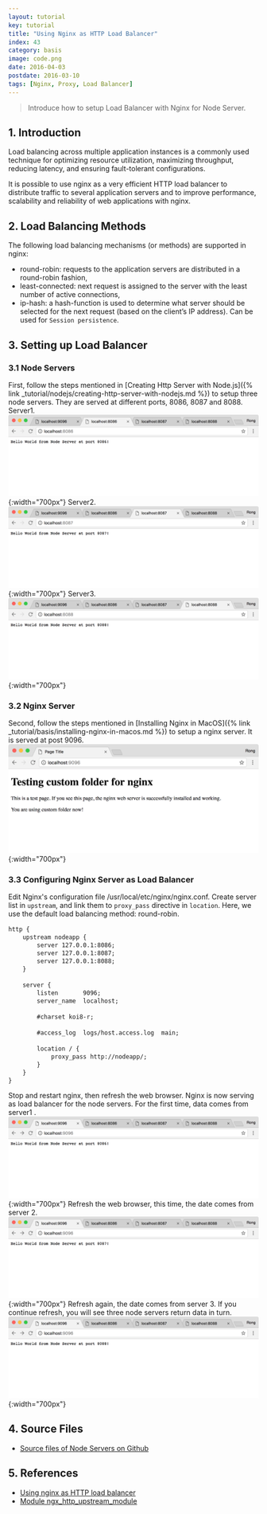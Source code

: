 ```yaml
---
layout: tutorial
key: tutorial
title: "Using Nginx as HTTP Load Balancer"
index: 43
category: basis
image: code.png
date: 2016-04-03
postdate: 2016-03-10
tags: [Nginx, Proxy, Load Balancer]
---
```


> Introduce how to setup Load Balancer with Nginx for Node Server.

## 1. Introduction
Load balancing across multiple application instances is a commonly used technique for optimizing resource utilization, maximizing throughput, reducing latency, and ensuring fault-tolerant configurations.

It is possible to use nginx as a very efficient HTTP load balancer to distribute traffic to several application servers and to improve performance, scalability and reliability of web applications with nginx.

## 2. Load Balancing Methods
The following load balancing mechanisms (or methods) are supported in nginx:
* round-robin: requests to the application servers are distributed in a round-robin fashion,
* least-connected: next request is assigned to the server with the least number of active connections,
* ip-hash: a hash-function is used to determine what server should be selected for the next request (based on the client’s IP address). Can be used for `Session persistence`.

## 3. Setting up Load Balancer
### 3.1 Node Servers
First, follow the steps mentioned in [Creating Http Server with Node.js]({% link _tutorial/nodejs/creating-http-server-with-nodejs.md %}) to setup three node servers. They are served at different ports, 8086, 8087 and 8088.  
Server1.
![image](/public/tutorials/43/nodeserver1.png){:width="700px"}
Server2.
![image](/public/tutorials/43/nodeserver2.png){:width="700px"}
Server3.
![image](/public/tutorials/43/nodeserver3.png){:width="700px"}
### 3.2 Nginx Server
Second, follow the steps mentioned in [Installing Nginx in MacOS]({% link _tutorial/basis/installing-nginx-in-macos.md %}) to setup a nginx server. It is served at post 9096.
![image](/public/tutorials/43/nginxserver.png){:width="700px"}  
### 3.3 Configuring Nginx Server as Load Balancer
Edit Nginx's configuration file /usr/local/etc/nginx/nginx.conf. Create server list in `upstream`, and link them to `proxy_pass` directive in `location`. Here, we use the default load balancing method: round-robin.
```raw
http {
    upstream nodeapp {
        server 127.0.0.1:8086;
        server 127.0.0.1:8087;
        server 127.0.0.1:8088;
    }

    server {
        listen       9096;
        server_name  localhost;

        #charset koi8-r;

        #access_log  logs/host.access.log  main;

        location / {
            proxy_pass http://nodeapp/;
        }
    }
}
```
Stop and restart nginx, then refresh the web browser. Nginx is now serving as load balancer for the node servers. For the first time, data comes from server1 .
![image](/public/tutorials/43/balancer1.png){:width="700px"}
Refresh the web browser, this time, the date comes from server 2.
![image](/public/tutorials/43/balancer2.png){:width="700px"}
Refresh again, the date comes from server 3. If you continue refresh, you will see three node servers return data in turn.
![image](/public/tutorials/43/balancer3.png){:width="700px"}

## 4. Source Files
* [Source files of Node Servers on Github](https://github.com/jojozhuang/Tutorials/tree/master/NginxLoadBalancer)

## 5. References
* [Using nginx as HTTP load balancer](http://nginx.org/en/docs/http/load_balancing.html)
* [Module ngx_http_upstream_module](http://nginx.org/en/docs/http/ngx_http_upstream_module.html)
